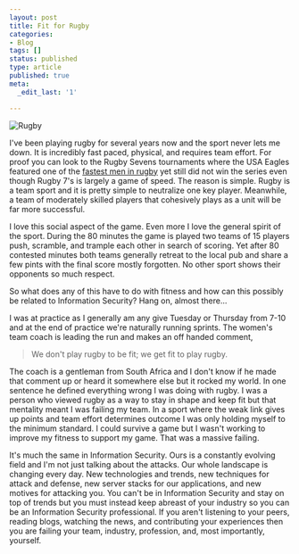 ```yaml
---
layout: post
title: Fit for Rugby
categories:
- Blog
tags: []
status: published
type: article
published: true
meta:
  _edit_last: '1'

---
```


![Rugby](http://www.nashvillewomensrugby.com/Portals/1509/Images/misc/the_spirit_of_rugby_410105.jpg)

I've been playing rugby for several years now and the sport never lets me down. It is incredibly fast paced, physical, and requires team effort. For proof you can look to the Rugby Sevens tournaments where the USA Eagles featured one of the [fastest men in rugby](http://en.wikipedia.org/wiki/Carlin_Isles) yet still did not win the series even though Rugby 7's is largely a game of speed. The reason is simple. Rugby is a team sport and it is pretty simple to neutralize one key player. Meanwhile, a team of moderately skilled players that cohesively plays as a unit will be far more successful.

I love this social aspect of the game. Even more I love the general spirit of the sport. During the 80 minutes the game is played two teams of 15 players push, scramble, and trample each other in search of scoring. Yet after 80 contested minutes both teams generally retreat to the local pub and share a few pints with the final score mostly forgotten. No other sport shows their opponents so much respect.

So what does any of this have to do with fitness and how can this possibly be related to Information Security? Hang on, almost there...

I was at practice as I generally am any give Tuesday or Thursday from 7-10 and at the end of practice we're naturally running sprints. The women's team coach is leading the run and makes an off handed comment,

>  We don't play rugby to be fit; we get fit to play rugby.

The coach is a gentleman from South Africa and I don't know if he made that comment up or heard it somewhere else but it rocked my world. In one sentence he defined everything wrong I was doing with rugby. I was a person who viewed rugby as a way to stay in shape and keep fit but that mentality meant I was failing my team. In a sport where the weak link gives up points and team effort determines outcome I was only holding myself to the minimum standard. I could survive a game but I wasn't working to improve my fitness to support my game. That was a massive failing.

It's much the same in Information Security. Ours is a constantly evolving field and I'm not just talking about the attacks. Our whole landscape is changing every day. New technologies and trends, new techniques for attack and defense, new server stacks for our applications, and new motives for attacking you. You can't be in Information Security and stay on top of trends but you must instead keep abreast of your industry so you can be an Information Security professional. If you aren't listening to your peers, reading blogs, watching the news, and contributing your experiences then you are failing your team, industry, profession, and, most importantly, yourself. 
